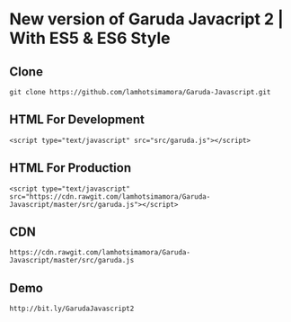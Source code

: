 # New version of Garuda Javacript 2 | With ES5 & ES6 Style


## Clone 
```
git clone https://github.com/lamhotsimamora/Garuda-Javascript.git
```

## HTML For Development
```
<script type="text/javascript" src="src/garuda.js"></script>
```

## HTML For Production
```
<script type="text/javascript" src="https://cdn.rawgit.com/lamhotsimamora/Garuda-Javascript/master/src/garuda.js"></script>
```

## CDN
```
https://cdn.rawgit.com/lamhotsimamora/Garuda-Javascript/master/src/garuda.js
```

## Demo
```
http://bit.ly/GarudaJavascript2
```

